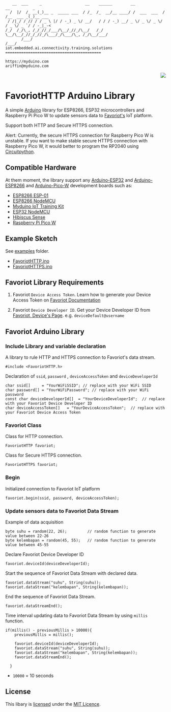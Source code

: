 ```
   __  ___     _                   __    ______        __             __          _       
  /  |/  /_ __(_)__ _  _____ ___  / /_  /_  __/__ ____/ /  ___  ___  / /__  ___ _(_)__ ___
 / /|_/ / // / / _ \ |/ / -_) _ \/ __/   / / / -_) __/ _ \/ _ \/ _ \/ / _ \/ _ `/ / -_|_-<
/_/  /_/\_, /_/_//_/___/\__/_//_/\__/   /_/  \__/\__/_//_/_//_/\___/_/\___/\_, /_/\__/___/
       /___/                                                              /___/           
iot.embedded.ai.connectivity.training.solutions ==========================================

https://myduino.com
ariffin@myduino.com
```

<p align="right">
    <a href="https://myduino.com"><img src="https://hits.seeyoufarm.com/api/count/incr/badge.svg?url=https%3A%2F%2Fgithub.com%2Fariffinzulkifli%2FFavoriotHTTP&count_bg=%2379C83D&title_bg=%23555555&icon=&icon_color=%23E7E7E7&title=hits&edge_flat=false"/></a>
</p>

# FavoriotHTTP Arduino Library

A simple [Arduino](https://arduino.cc/) library for ESP8266, ESP32 microcontrollers and Raspberry Pi Pico W to update sensors data to [Favoriot's](https://platform.favoriot.com/) IoT platform.

Support both HTTP and Secure HTTPS connection.

Alert: Currently, the secure HTTPS connection for Raspberry Pico W is unstable. If you want to make stable secure HTTPS connection with Raspberry Pico W, it would better to program the RP2040 using [Circuitpython](https://circuitpython.org/board/raspberry_pi_pico_w/).

## Compatible Hardware

At them moment, the library support any [Arduino-ESP32](https://github.com/espressif/arduino-esp32) and [Arduino-ESP8266](https://github.com/esp8266/Arduino) and [Arduino-Pico-W](https://github.com/earlephilhower/arduino-pico) development boards such as:
* [ESP8266 ESP-01](https://myduino.com/product/key-098/)
* [ESP8266 NodeMCU](https://myduino.com/product/jhs-031/)
* [Myduino IoT Training Kit](https://myduino.com/product/myd-002/)
* [ESP32 NodeMCU](https://shopee.com.my/NodeMCU-ESP32-Arduino-Micropython-WiFi-Bluetooth-Development-Board-CP2102-USB-Driver-i.132184430.8469749720)
* [Hibiscus Sense](https://myduino.com/product/myd-036/)
* [Raspberry Pi Pico W](https://my.cytron.io/p-raspberry-pi-pico-wireless-board-smd-presoldered-headers)

## Example Sketch

See [examples](examples) folder.
* [FavoriotHTTP.ino](examples/FavoriotHTTP/FavoriotHTTP.ino)
* [FavoriotHTTPS.ino](examples/FavoriotHTTPS/FavoriotHTTPS.ino)

## Favoriot Library Requirements

1. Favoriot `Device Access Token`. Learn how to generate your Device Access Token on [Favoriot Documentation](https://platform.favoriot.com/tutorial/v2/#device-access-token)

2. Favoriot `Device Developer ID`. Get your Device Developer ID from [Favoriot, Device's Page](https://platform.favoriot.com/v2/iot/devices). e.g. `deviceDefault@username`

## Favoriot Arduino Library

### Include Library and variable declaration

A library to rule HTTP and HTTPS connection to Favoriot's data stream.

```arduino
#include <FavoriotHTTP.h>
```

Declaration of `ssid`, `password` , `deviceAccessToken` and `deviceDeveloperId`

```arduino
char ssid[]     = "YourWiFiSSID"; // replace with your WiFi SSID
char password[] = "YourWiFiPassword"; // replace with your WiFi password
const char deviceDeveloperId[]  = "YourDeviceDeveloperId";  // replace with your Favoriot Device Developer ID
char deviceAccessToken[]   = "YourDeviceAccessToken";  // replace with your Favoriot Device Access Token
```
### Favoriot Class

Class for HTTP connection.

```arduino
FavoriotHTTP favoriot;
```

Class for Secure HTTPS connection.

```arduino
FavoriotHTTPS favoriot;
```

### Begin

Initialized connection to Favoriot IoT platform

```arduino
favoriot.begin(ssid, password, deviceAccessToken); 
```

### Update sensors data to Favoriot Data Stream

Example of data acquisition

```arduino
byte suhu = random(22, 26);         // random function to generate value between 22-26
byte kelembapan = random(45, 55);   // random function to generate value between 45-55
```

Declare Favoriot Device Developer ID

```arduino
favoriot.deviceId(deviceDeveloperId);
```
Start the sequence of Favoriot Data Stream with declared data. 

```arduino
favoriot.dataStream("suhu", String(suhu));
favoriot.dataStream("kelembapan", String(kelembapan));
```

End the sequence of Favoriot Data Stream.

```arduino
favoriot.dataStreamEnd();
```

Time interval updating data to Favoriot Data Stream by using `millis` function.
```arduino
if(millis() - previousMillis > 10000){
    previousMillis = millis();

    favoriot.deviceId(deviceDeveloperId);
    favoriot.dataStream("suhu", String(suhu));
    favoriot.dataStream("kelembapan", String(kelembapan));
    favoriot.dataStreamEnd();

  }
```
* `10000` = 10 seconds

## License

This libary is [licensed](LICENSE) under the [MIT Licence](https://en.wikipedia.org/wiki/MIT_License).

